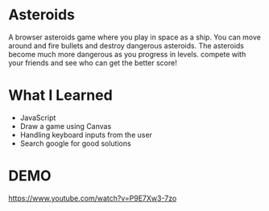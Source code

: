 # Asteroids

A browser asteroids game where you play in space as a ship. You can move around and fire bullets and destroy dangerous asteroids. The asteroids become much more dangerous as you progress in levels. compete with your friends and see who can get the better score!

# What I Learned

* JavaScript
* Draw a game using Canvas
* Handling keyboard inputs from the user
* Search google for good solutions

# DEMO
https://www.youtube.com/watch?v=P9E7Xw3-7zo
